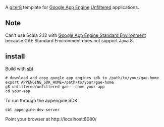 A [giter8][g8] template for [Google App Engine][gae] [Unfiltered][unfiltered] applications.

## Note

Can't use Scala 2.12 with [Google App Engine Standard Environment](https://cloud.google.com/appengine/docs/about-the-standard-environment) because GAE Standard Environment does not support Java 8.

## install

Build with [sbt][sbt]

    # download and copy google app engines sdk to /path/to/your/gae-home
    export APPENGINE_SDK_HOME=/path/to/your/gae-home
    g8 unfiltered/unfiltered-gae --name your-app
    cd your-app

To run through the appengine SDK

    sbt appengine-dev-server

Point your browser at http://localhost:8080/

[sbt]: http://www.scala-sbt.org/
[gaesbt]: https://github.com/sbt/sbt-appengine
[g8]: http://github.com/foundweekends/giter8#readme
[unfiltered]: http://github.com/unfiltered/unfiltered#readme
[gae]: https://cloud.google.com/appengine/
